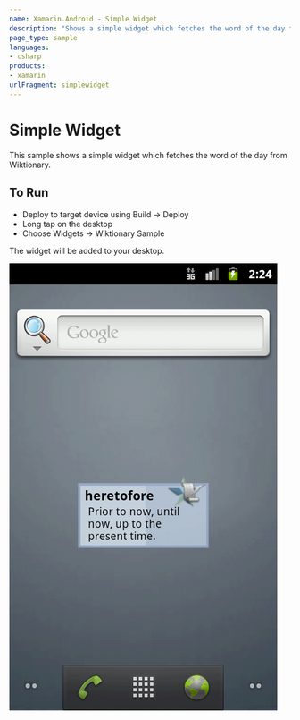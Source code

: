 ```yaml
---
name: Xamarin.Android - Simple Widget
description: "Shows a simple widget which fetches the word of the day from Wiktionary"
page_type: sample
languages:
- csharp
products:
- xamarin
urlFragment: simplewidget
---
```

# Simple Widget

This sample shows a simple widget which fetches the word of
the day from Wiktionary.

## To Run

* Deploy to target device using Build -> Deploy
* Long tap on the desktop
* Choose Widgets -> Wiktionary Sample

The widget will be added to your desktop.

![Android with widget displayed](Screenshots/SimpleWidget.png)
